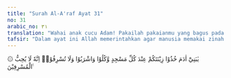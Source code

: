 ```yaml
---
title: "Surah Al-A'raf Ayat 31"
no: 31
arabic_no: ٣١
translation: "Wahai anak cucu Adam! Pakailah pakaianmu yang bagus pada setiap (memasuki) masjid, makan dan minumlah, tetapi jangan berlebihan. Sungguh, Allah tidak menyukai orang yang berlebih-lebihan."
tafsir: "Dalam ayat ini Allah memerintahkan agar manusia memakai zinah (pakaian bersih yang indah) ketika memasuki masjid dan mengerjakan ibadat, seperti salat, thawaf dan lain-lainnya.\n\nYang dimaksud dengan memakai zinah ialah memakai pakaian yang dapat menutupi aurat dengan memenuhi syarat-syarat hijab. Lebih sopan lagi kalau pakaian itu selain bersih dan baik, juga indah yang dapat menambah keindahan seseorang dalam beribadah menyembah Allah, sebagaimana kebiasaan seseorang berdandan dengan memakai pakaian yang indah di kala akan pergi ke tempat-tempat undangan dan lain-lain. Maka untuk pergi ke tempat-tempat beribadah untuk menyembah Allah tentu lebih pantas lagi, bahkan lebih utama. Hal ini bergantung pada kemauan dan kesanggupan seseorang, juga bergantung pada kesadaran. Kalau seseorang hanya mempunyai pakaian selembar saja, cukup untuk menutupi aurat dalam beribadah, itu pun memadai. Tetapi kalau seseorang mempunyai pakaian yang agak banyak, maka lebih utama kalau ia memakai yang bagus. Rasulullah telah bersabda\n\n\"Apabila salah seorang di antaramu mengerjakan salat hendaklah memakai dua kain, karena untuk Allah yang lebih pantas seseorang berdandan. Jika tidak ada dua helai kain, maka cukuplah sehelai saja untuk dipakai salat. Janganlah berkelumun dalam salat, seperti berkelumunnya orang-orang Yahudi\". (Riwayat ath-thabrani dan al-Baihaqi dari Ibnu 'Umar)\n\nDiriwayatkan dari Hasan, cucu Rasulullah, bahwa apabila ia akan mengerjakan salat, ia memakai pakaian yang sebagus-bagusnya. Ketika ia ditanya orang dalam hal itu, ia menjawab, \"Allah itu indah, suka kepada keindahan, maka saya memakai pakaian yang bagus.\" \n\nDalam ayat ini, Allah mengatur urusan makan dan minum. Kalau pada masa Jahiliyah, manusia yang mengerjakan haji hanya makan makanan yang mengenyangkan saja, tidak makan makanan yang baik dan sehat yang dapat menambah gizi dan vitamin yang diperlukan oleh badan, maka dengan turunnya ayat ini, makanan dan minuman itu harus disempurnakan gizinya dan diatur waktu menyantapnya dengan terpelihara kesehatannya. Dengan begitu manusia lebih kuat mengerjakan ibadat. Dalam ayat ini diterangkan bahwa memakai pakaian yang bagus, makan makanan yang baik dan minum minuman yang bermanfaat adalah dalam rangka mengatur dan memelihara kesehatan untuk dapat beribadah kepada Allah dengan baik. Karena kesehatan badan banyak hubungannya dengan makanan dan minuman. Makanan dan minuman yang berlebihan berakibat terganggunya kesehatan. Karena itu, Allah melarang berlebihan dalam makan dan minum.\n\nLarangan berlebihan itu mengandung beberapa arti, di antaranya: \n\n1.Jangan berlebihan dalam porsi makan dan minum itu sendiri. Sebab, makan dan minum dengan porsi yang berlebihan dan melampaui batas akan mendatangkan penyakit. Makan kalau sudah merasa lapar, dan kalau sudah makan, janganlah sampai terlalu kenyang. Begitu juga dengan minuman, minumlah kalau merasa haus dan bila rasa haus hilang, berhentilah minum, walaupun nafsu makan atau minum masih ada.\n\n2.Jangan berlebihan dalam berbelanja untuk membeli makanan atau minuman, karena akan mendatangkan kerugian. Kalau pengeluaran lebih besar dari pendapatan, akan menyebabkan hutang yang banyak. Oleh sebab itu, setiap orang harus berusaha agar jangan besar pasak dari tiang.\n\n3.Termasuk berlebihan juga adalah makan dan minum yang diharamkan Allah. Dalam hal ini Rasulullah telah bersabda: \n\n\"Makanlah, minumlah, bersedekahlah, dan berpakaianlah dengan cara yang tidak sombong dan tidak berlebihan. Sesungguhnya Allah suka melihat penggunaan nikmat-Nya kepada hamba-Nya.\" (Riwayat Ahmad, at-Tirmidzi dan al-hakim dari Abu Hurairah)\n\nPerbuatan berlebihan yang melampaui batas selain merusak dan merugikan, juga Allah tidak menyukainya. Setiap pekerjaan yang tidak disukai Allah, kalau dikerjakan juga, tentu akan mendatangkan bahaya."
---
```

۞ يٰبَنِيْٓ اٰدَمَ خُذُوْا زِيْنَتَكُمْ عِنْدَ كُلِّ مَسْجِدٍ وَّكُلُوْا وَاشْرَبُوْا وَلَا تُسْرِفُوْاۚ اِنَّهٗ لَا يُحِبُّ الْمُسْرِفِيْنَ ࣖ 